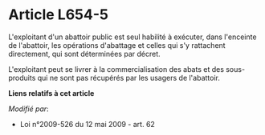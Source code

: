 # Article L654-5

L'exploitant d'un abattoir public est seul habilité à exécuter, dans l'enceinte de l'abattoir, les opérations d'abattage et
celles qui s'y rattachent directement, qui sont déterminées par décret.

L'exploitant peut se livrer à la commercialisation des abats et des sous-produits qui ne sont pas récupérés par les usagers
de l'abattoir.

**Liens relatifs à cet article**

_Modifié par_:

  - Loi n°2009-526 du 12 mai 2009 - art. 62
